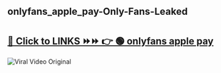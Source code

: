 
 ## onlyfans_apple_pay-Only-Fans-Leaked

# <h2><a href="https://clipsfans.com/onlyfans_apple_pay&ref=git">🔗 Click to LINKS ⏩⏩ 👉 🟢 onlyfans apple pay </a></h2>

<a href="https://clipsfans.com/onlyfans_apple_pay&ref=git" rel="nofollow" data-target="animated-image.originalLink"><img src="https://i.ibb.co.com/xMMVF88/686577567.gif" alt="Viral Video Original" style="max-width: 100%; display: inline-block;" data-target="animated-image.originalImage"></a>
